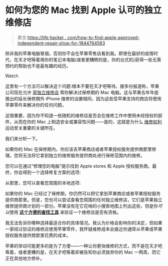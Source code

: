 # 如何为您的 Mac 找到 Apple 认可的独立维修店

> 原文:[https://life hacker . com/how-to-find-apple-approved-independent-repair-shop-for-1844764583](https://lifehacker.com/how-to-find-apple-approved-independent-repair-shops-for-1844764583)

除非我的苹果电脑冒烟，否则你不会在苹果零售店看到我。即使在最好的疫情时代，在天才吧等着用你的笔记本电脑(或者更糟糕的是，你的台式机)获得一些无需预约的帮助也不是最有趣的经历。

Watch

这里有一个方法可以解决这个问题:根本不要在天才吧等待。据多份报道称，苹果公司现在允许 [家独立维修店](https://support.apple.com/service-repair-providers) 帮你解决过保修期的 Mac 电脑。这与苹果去年年底推出的延长保修期外 iPhone 维修的设置相同，因为这些受苹果支持的商店将使用苹果零件来解决你的任何问题。

这很重要，因为你不知道一些随机的维修店是否会在维修工作中使用未经授权的部件，从而在你的 Mac 上制造安全或兼容性问题——是的，这就是为什么 [维修权利](https://onezero.medium.com/giving-up-apple-in-the-name-of-repair-and-the-environment-dbd53bc2fa26) 运动至关重要的关键所在。

我们来分析一下。

如果你的 Mac 在保修期内，你应该去苹果商店或者苹果授权服务提供商那里修理。您将无法将它拿到独立的维修服务提供商处进行保修范围内的维修。

您可以在通过“修理您的电脑”提示找到 Apple stores 和 Apple 授权服务商。最终，你会得到一个选择修复方案的选项:

从那里，您可以查看您周围的本地选项:

如果你的 Mac 已经过了保修期，你仍然可以把它拿到苹果商店或者苹果授权服务提供商那里。但是，您也可以尝试查看您周围的任何独立维修店，它们是苹果独立维修提供商计划的一部分。苹果没有在它花哨的小搜索地图上列出这些，但是你*可以*使用 [**这个方便的查找工具**](https://support.apple.com/repair/verify-repair-provider) 来验证一个维修店是否有资格。

我无法告诉你哪种选择最适合你的具体情况。我认为价格会影响你的决定，但如果一家经过验证的维修店使用苹果零件，我怀疑维修成本会接近你通常从苹果或苹果授权服务提供商那里花费的成本。

苹果的举动可能更多的是为了方便——一种让你更快维修的方式，而不是在天才吧等着，或者更糟的是，在天才吧等着却被告知你必须放弃你的 Mac 一两周，而它正在其他地方修补。